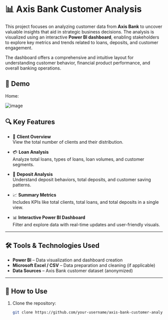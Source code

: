 # 📊 Axis Bank Customer Analysis

This project focuses on analyzing customer data from **Axis Bank** to uncover valuable insights that aid in strategic business decisions. The analysis is visualized using an interactive **Power BI dashboard**, enabling stakeholders to explore key metrics and trends related to loans, deposits, and customer engagement.

The dashboard offers a comprehensive and intuitive layout for understanding customer behavior, financial product performance, and overall banking operations.



## 📸 Demo

Home: 

![image](https://github.com/user-attachments/assets/c3db1c8c-6a09-471c-93ce-50c6f8ca507d)







## 🔍 Key Features

- 👥 **Client Overview**  
  View the total number of clients and their distribution.

- 💳 **Loan Analysis**  
  Analyze total loans, types of loans, loan volumes, and customer segments.

- 🏦 **Deposit Analysis**  
  Understand deposit behaviors, total deposits, and customer saving patterns.

- 📈 **Summary Metrics**  
  Includes KPIs like total clients, total loans, and total deposits in a single view.

- 📊 **Interactive Power BI Dashboard**  
  Filter and explore data with real-time updates and user-friendly visuals.

---

## 🛠️ Tools & Technologies Used

- **Power BI** – Data visualization and dashboard creation  
- **Microsoft Excel / CSV** – Data preparation and cleaning (if applicable)  
- **Data Sources** – Axis Bank customer dataset (anonymized)  

---

## 🚀 How to Use

1. Clone the repository:
   ```bash
   git clone https://github.com/your-username/axis-bank-customer-analysis.git
